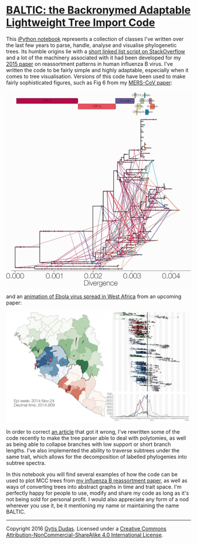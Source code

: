# [BALTIC: the Backronymed Adaptable Lightweight Tree Import Code](https://github.com/blab/baltic/blob/master/BALTIC_treeParser.ipynb)

This [iPython notebook](https://github.com/blab/baltic/blob/master/BALTIC_treeParser.ipynb) represents a collection of classes I've written over the last few years to parse, handle, analyse and visualise phylogenetic trees. Its humble origins lie with a [short linked list script on StackOverflow](http://stackoverflow.com/questions/280243/python-linked-list/280286#280286) and a lot of the machinery associated with it had been developed for my [2015 paper](dx.doi.org/10.1093/molbev/msu287) on reassortment patterns in human influenza B virus. I've written the code to be fairly simple and highly adaptable, especially when it comes to tree visualisation. Versions of this code have been used to make fairly sophisticated figures, such as Fig 6 from my [MERS-CoV paper](http://dx.doi.org/10.1093/ve/vev023):

![](figures/mers.jpg)

and an [animation of Ebola virus spread in West Africa](https://vimeo.com/171961189) from an upcoming paper:

![](figures/ebola.jpg)

In order to correct [an article](dx.doi.org/10.1126/science.aaa5646) that got it wrong, I've rewritten some of the code recently to make the tree parser able to deal with polytomies, as well as being able to collapse branches with low support or short branch lengths. I've also implemented the ability to traverse subtrees under the same trait, which allows for the decomposition of labelled phylogenies into subtree spectra.

In this notebook you will find several examples of how the code can be used to plot MCC trees from [my influenza B reassortment paper](dx.doi.org/10.1093/molbev/msu287), as well as ways of converting trees into abstract graphs in time and trait space. I'm perfectly happy for people to use, modify and share my code as long as it's not being sold for personal profit. I would also appreciate any form of a nod wherever you use it, be it mentioning my name or maintaining the name BALTIC.

------------------------------------------------------------------

Copyright 2016 [Gytis Dudas](https://twitter.com/evogytis). Licensed under a [Creative Commons Attribution-NonCommercial-ShareAlike 4.0 International License](http://creativecommons.org/licenses/by-nc-sa/4.0/).

